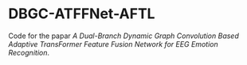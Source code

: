 # DBGC-ATFFNet-AFTL

Code for the papar *A Dual-Branch Dynamic Graph Convolution Based Adaptive TransFormer Feature Fusion Network for EEG Emotion Recognition*.
